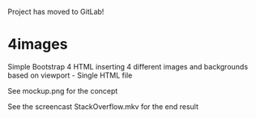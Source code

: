 Project has moved to GitLab!

# 4images
Simple Bootstrap 4 HTML inserting 4 different images and backgrounds based on viewport - Single HTML file

See mockup.png for the concept

See the screencast StackOverflow.mkv for the end result
